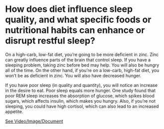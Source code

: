 # How does diet influence sleep quality, and what specific foods or nutritional habits can enhance or disrupt restful sleep?

On a high-carb, low-fat diet, you’re going to be more deficient in zinc. Zinc can greatly influence parts of the brain that control sleep. If you have a sleeping problem, taking zinc before bed may help. You will also be hungry all of the time. On the other hand, if you’re on a low-carb, high-fat diet, you won’t be as deficient in zinc. You will also have decreased hunger.

If you have poor sleep (in quality and quantity), you will notice an increase in the desire to eat. Poor sleep equals more hunger. One study found that poor REM sleep increases the absorption of glucose, which spikes blood sugars, which affects insulin, which makes you hungry. Also, if you’re not sleeping, you could have high cortisol, which can also lead to an increased appetite.

 [See Video/Image/Document](https://hls-player.drberg.com/asset?path=migrated-assets/how-diet-affects-sleep)
